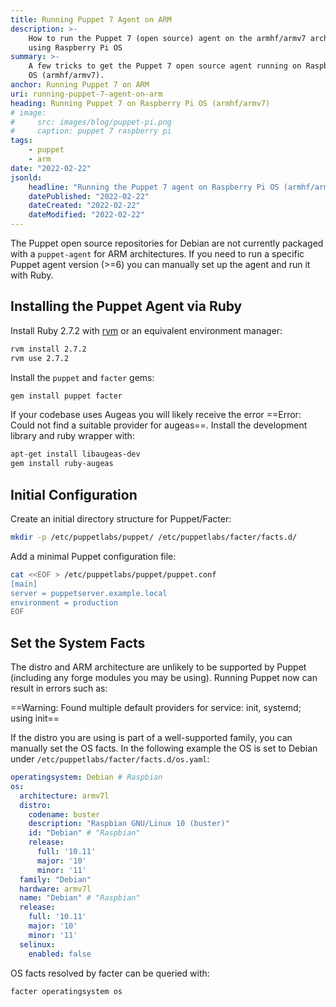 ```yaml
---
title: Running Puppet 7 Agent on ARM
description: >-
    How to run the Puppet 7 (open source) agent on the armhf/armv7 architecture
    using Raspberry Pi OS
summary: >-
    A few tricks to get the Puppet 7 open source agent running on Raspberry Pi 
    OS (armhf/armv7).
anchor: Running Puppet 7 on ARM
uri: running-puppet-7-agent-on-arm
heading: Running Puppet 7 on Raspberry Pi OS (armhf/armv7)
# image:
#     src: images/blog/puppet-pi.png
#     caption: puppet 7 raspberry pi
tags:
    - puppet
    - arm
date: "2022-02-22"
jsonld:
    headline: "Running the Puppet 7 agent on Raspberry Pi OS (armhf/armv7)"
    datePublished: "2022-02-22"
    dateCreated: "2022-02-22"
    dateModified: "2022-02-22"
---
```


The Puppet open source repositories for Debian are not currently packaged
with a `puppet-agent` for ARM architectures. If you need to run a specific 
Puppet agent version (>=6) you can manually set up the agent and run it with
Ruby.

## Installing the Puppet Agent via Ruby

Install Ruby 2.7.2 with [rvm](https://rvm.io/rvm/install) or an equivalent 
environment manager:

```bash
rvm install 2.7.2
rvm use 2.7.2
```

Install the `puppet` and `facter` gems:

```bash
gem install puppet facter
```

If your codebase uses Augeas you will likely receive the error 
==Error: Could not find a suitable provider for augeas==. Install the 
development library and ruby wrapper with:

```bash
apt-get install libaugeas-dev
gem install ruby-augeas
```

## Initial Configuration

Create an initial directory structure for Puppet/Facter:

```bash
mkdir -p /etc/puppetlabs/puppet/ /etc/puppetlabs/facter/facts.d/
```

Add a minimal Puppet configuration file:

```bash
cat <<EOF > /etc/puppetlabs/puppet/puppet.conf
[main]
server = puppetserver.example.local
environment = production
EOF
```

## Set the System Facts

The distro and ARM architecture are unlikely to be supported by Puppet
(including any forge modules you may be using). Running Puppet now can
result in errors such as:

==Warning: Found multiple default providers for service: init, systemd; using init==

If the distro you are using is part of a well-supported family, you can 
manually set the OS facts. In the following example the OS is set to Debian
under `/etc/puppetlabs/facter/facts.d/os.yaml`:

```yaml
operatingsystem: Debian # Raspbian
os:
  architecture: armv7l
  distro:
    codename: buster
    description: "Raspbian GNU/Linux 10 (buster)"
    id: "Debian" # "Raspbian"
    release:
      full: '10.11'
      major: '10'
      minor: '11'
  family: "Debian"
  hardware: armv7l
  name: "Debian" # "Raspbian"
  release:
    full: '10.11'
    major: '10'
    minor: '11'
  selinux:
    enabled: false
```

OS facts resolved by facter can be queried with:

```bash
facter operatingsystem os
```
